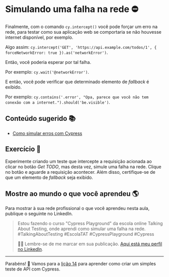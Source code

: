 # Simulando uma falha na rede ⛔

Finalmente, com o comando `cy.intercept()` você pode forçar um erro na rede, para testar como sua aplicação web se comportaria se não houvesse internet disponível, por exemplo.

Algo assim: `cy.intercept('GET', 'https://api.example.com/todos/1', { forceNetworkError: true }).as('networkError')`.

Então, você poderia esperar por tal falha.

Por exemplo: `cy.wait('@networkError')`.

E então, você pode verificar que determinado elemento de _fallback_ é exibido.

Por exemplo: `cy.contains('.error', "Opa, parece que você não tem conexão com a internet.").should('be.visible')`.

## Conteúdo sugerido 📚

- [Como simular erros com Cypress](https://talkingabouttesting.com/2021/02/25/como-simular-erros-com-cypress/)

## Exercício 🎯

Experimente criando um teste que intercepte a requisição acionada ao clicar no botão _Get TODO_, mas desta vez, simule uma falha na rede. Clique no botão e aguarde a requisição acontecer. Além disso, certifique-se de que um elemento de _fallback_ seja exibido.

## Mostre ao mundo o que você aprendeu 🌎

Para mostrar à sua rede profissional o que você aprendeu nesta aula, publique o seguinte no LinkedIn.

> Estou fazendo o curso "Cypress Playground" da escola online Talking About Testing, onde aprendi como simular uma falha na rede. #TalkingAboutTesting #EscolaTAT #CypressPlayground #Cypress
>
> 👨‍🏫 Lembre-se de me marcar em sua publicação. [Aqui está meu perfil no LinkedIn](https://www.linkedin.com/in/walmyr-lima-e-silva-filho).

___

Parabéns! 🎉 Vamos para a [lição 14](./14.md) para aprender como criar um simples teste de API com Cypress.
